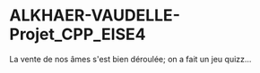 # ALKHAER-VAUDELLE-Projet_CPP_EISE4
La vente de nos âmes s'est bien déroulée; on a fait un jeu quizz...
